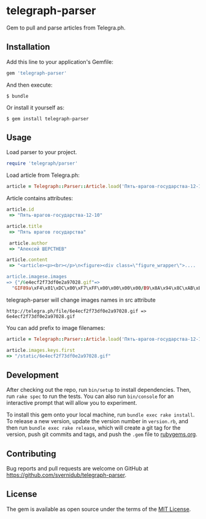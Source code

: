 # telegraph-parser

Gem to pull and parse articles from Telegra.ph.

## Installation

Add this line to your application's Gemfile:

```ruby
gem 'telegraph-parser'
```

And then execute:

    $ bundle

Or install it yourself as:

    $ gem install telegraph-parser

## Usage

Load parser to your project.

```ruby
require 'telegraph/parser'

```

Load article from Telegra.ph:

```ruby
article = Telegraph::Parser::Article.load('Пять-врагов-государства-12-10')
```

Article contains attributes:

```ruby
article.id
 => "Пять-врагов-государства-12-10"

article.title
 => "Пять врагов государства"

 article.author
 => "Алексей ШЕРСТНЕВ"

article.content
 => "<article><p><br></p>\n<figure><div class=\"figure_wrapper\">....

article.imagese.images
=> {"/6e4ecf2f73df0e2a97028.gif"=>
  "GIF89a\xF4\x01\xDC\x00\xF7\xFF\x00\x00\x00\x00/B9\x8A\x94\x8C\xAB\xB0\xAA\x15\x18!z\x87\x840\x01\x05&)1\xC7\xA0\xA0WffK\x01\x06\x06\x14\x15\x93\n'\xA21Gvzy\xA8\x00\x12ivv)CC\x13!\x18\x....

```

telegraph-parser will change images names in src attribute

```
http://telegra.ph/file/6e4ecf2f73df0e2a97028.gif => 6e4ecf2f73df0e2a97028.gif

```


You can add prefix to image filenames:

```ruby
article = Telegraph::Parser::Article.load('Пять-врагов-государства-12-10', image_prefix: '/static')

article.images.keys.first
=> "/static/6e4ecf2f73df0e2a97028.gif"
```

## Development

After checking out the repo, run `bin/setup` to install dependencies. Then, run `rake spec` to run the tests. You can also run `bin/console` for an interactive prompt that will allow you to experiment.

To install this gem onto your local machine, run `bundle exec rake install`. To release a new version, update the version number in `version.rb`, and then run `bundle exec rake release`, which will create a git tag for the version, push git commits and tags, and push the `.gem` file to [rubygems.org](https://rubygems.org).

## Contributing

Bug reports and pull requests are welcome on GitHub at https://github.com/svernidub/telegraph-parser.


## License

The gem is available as open source under the terms of the [MIT License](http://opensource.org/licenses/MIT).

